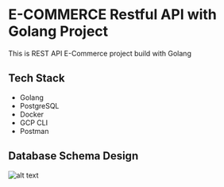# E-COMMERCE Restful API with Golang Project
This is REST API E-Commerce project build with Golang

## Tech Stack
- Golang
- PostgreSQL
- Docker
- GCP CLI
- Postman

## Database Schema Design
![alt text](https://ibb.co/R07BZ3Q)
